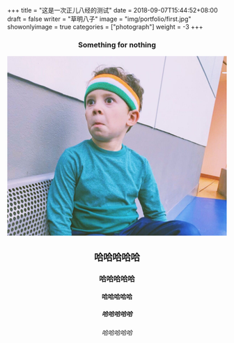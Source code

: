 +++
title = "这是一次正儿八经的测试"
date = 2018-09-07T15:44:52+08:00
draft = false
writer = "草明八子"
image = "img/portfolio/first.jpg"
showonlyimage = true
categories = ["photograph"]
weight = -3
+++

### <center>Something for nothing</center>
![假笑男孩](../../img/portfolio/haha.jpg)
## <center>哈哈哈哈哈</center>
### <center>哈哈哈哈哈</center>
#### <center>哈哈哈哈哈</center>
##### <center>哈哈哈哈哈</center>
###### <center>哈哈哈哈哈</center>